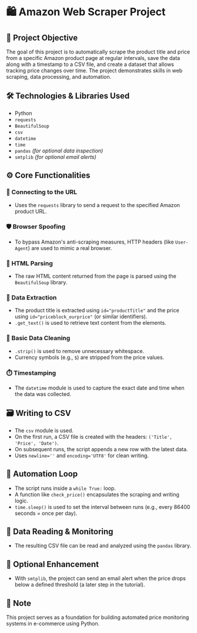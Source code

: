 # 🛍️ Amazon Web Scraper Project

## 🎯 Project Objective
The goal of this project is to automatically scrape the product title and price from a specific Amazon product page at regular intervals, save the data along with a timestamp to a CSV file, and create a dataset that allows tracking price changes over time. The project demonstrates skills in web scraping, data processing, and automation.

## 🛠️ Technologies & Libraries Used
- Python
- `requests`
- `BeautifulSoup`
- `csv`
- `datetime`
- `time`
- `pandas` *(for optional data inspection)*
- `smtplib` *(for optional email alerts)*

## ⚙️ Core Functionalities

### 🔗 Connecting to the URL
- Uses the `requests` library to send a request to the specified Amazon product URL.

### 🛡️ Browser Spoofing
- To bypass Amazon's anti-scraping measures, HTTP headers (like `User-Agent`) are used to mimic a real browser.

### 🧠 HTML Parsing
- The raw HTML content returned from the page is parsed using the `BeautifulSoup` library.

### 📝 Data Extraction
- The product title is extracted using `id="productTitle"` and the price using `id="priceblock_ourprice"` (or similar identifiers).
- `.get_text()` is used to retrieve text content from the elements.

### 🧹 Basic Data Cleaning
- `.strip()` is used to remove unnecessary whitespace.
- Currency symbols (e.g., `$`) are stripped from the price values.

### ⏱️ Timestamping
- The `datetime` module is used to capture the exact date and time when the data was collected.

## 🗃️ Writing to CSV
- The `csv` module is used.
- On the first run, a CSV file is created with the headers: `('Title', 'Price', 'Date')`.
- On subsequent runs, the script appends a new row with the latest data.
- Uses `newline=''` and `encoding='UTF8'` for clean writing.

## 🔁 Automation Loop
- The script runs inside a `while True:` loop.
- A function like `check_price()` encapsulates the scraping and writing logic.
- `time.sleep()` is used to set the interval between runs (e.g., every 86400 seconds = once per day).

## 🔎 Data Reading & Monitoring
- The resulting CSV file can be read and analyzed using the `pandas` library.

## 📧 Optional Enhancement
- With `smtplib`, the project can send an email alert when the price drops below a defined threshold (a later step in the tutorial).

## 📌 Note
This project serves as a foundation for building automated price monitoring systems in e-commerce using Python.
